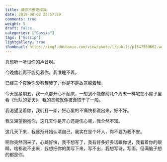 ```yaml
---
title: 请你不要吃掉我
date: 2019-08-02 22:57:39
comments: true
weight: 5
draft: false
categories: ["Gossip"]
tags: ["Gossip"]
lightgallery: true
thumbnail: https://img3.doubanio.com/view/photo/l/public/p1547500662.webp
---
```

真想听一听见你的声音啊。

今晚倘若再不能见着你，我准睡不着。

已经三个夜晚你没有理我了，你是不是故意躲着我。

今天是星期五，我一点都开心不起来，一想到不能像前几个周末一样宅在小屋子里看《乐队的夏天》，我的灵魂就像被汲取干了一般。

我渴望见着你，我们打一架，把心里的不痛快都说出来，好不好。

我又渴望抱抱你，这几天你是开心还是伤心呢，我全然不知。

这几天下来，我逐渐开始认清自己，我实在是个坏人，你不要为我不安。

啊你突然回来了，心跳好快，我不想写了，我有好多好多话跟你说，我看着你的眼睛，啥都说不出来，我想把你的美写下来，写不出，我想写诗，写雨，但满脑子想的都是你。

